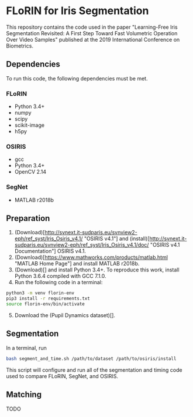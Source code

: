 # FLoRIN for Iris Segmentation

This repository contains the code used in the paper "Learning-Free Iris Segmentation Revisited: A First Step Toward Fast Volumetric Operation Over Video Samples" published at the 2019 International Conference on Biometrics.

## Dependencies

To run this code, the following dependencies must be met.

### FLoRIN

- Python 3.4+
- numpy
- scipy
- scikit-image
- h5py

### OSIRIS

- gcc
- Python 3.4+
- OpenCV 2.14

### SegNet

- MATLAB r2018b

## Preparation

1. (Download)[http://svnext.it-sudparis.eu/svnview2-eph/ref_syst/Iris_Osiris_v4.1/ "OSIRIS v4.1"] and (install)[http://svnext.it-sudparis.eu/svnview2-eph/ref_syst/Iris_Osiris_v4.1/doc/ "OSIRIS v4.1 Documentation"] OSIRIS v4.1.
2. (Download)[https://www.mathworks.com/products/matlab.html "MATLAB Home Page"] and install MATLAB r2018b.
3. (Download)[] and install Python 3.4+. To reproduce this work, install Python 3.6.4 compiled with GCC 7.1.0.
4. Run the following code in a terminal:

```bash
python3 -m venv florin-env
pip3 install -r requirements.txt
source florin-env/bin/activate
```

5. Download the (Pupil Dynamics dataset)[].

## Segmentation

In a terminal, run

```bash
bash segment_and_time.sh /path/to/dataset /path/to/osiris/install
```

This script will configure and run all of the segmentation and timing code used to compare FLoRIN, SegNet, and OSIRIS.

## Matching

TODO

